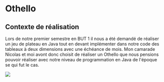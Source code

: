 # Othello

## Contexte de réalisation
Lors de notre premier semestre en BUT 1 il nous a été demandé de réaliser un jeu de plateau en Java tout en devant implémenter dans notre code des tableaux à deux dimensions avec une échéance de mois.
Mon camarade Nicolas et moi avont donc choisit de réaliser un Othello que nous pensions pouvoir réaliser avec notre niveau de programmation en Java de l'époque se qui fut le cas.

<a href="https://postgresql.org"><img src="https://img.shields.io/badge/%20-Java-green.svg"/></a>

